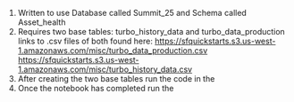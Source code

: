 1. Written to use Database called Summit_25 and Schema called Asset_health
2. Requires two base tables:  turbo_history_data and turbo_data_production links to .csv files of both found here:  https://sfquickstarts.s3.us-west-1.amazonaws.com/misc/turbo_data_production.csv https://sfquickstarts.s3.us-west-1.amazonaws.com/misc/turbo_history_data.csv
3. After creating the two base tables run the code in the
4. Once the notebook has completed run the 
